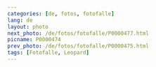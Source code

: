 ```yaml
---
categories: [de, fotos, fotofalle]
lang: de
layout: photo
next_photo: /de/fotos/fotofalle/P0000477.html
picname: P0000474
prev_photo: /de/fotos/fotofalle/P0000475.html
tags: [Fotofalle, Leopard]
---
```

